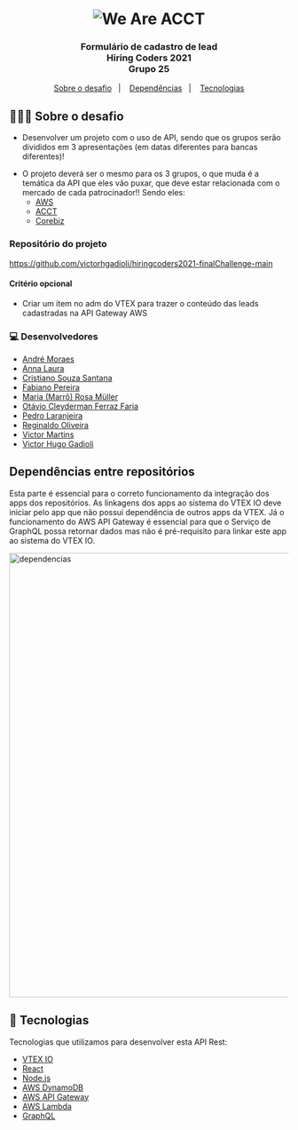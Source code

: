 <h1 align="center">
<img src="https://media-exp1.licdn.com/dms/image/C4D1BAQHfQr7OKzw3qw/company-background_10000/0/1625601466872?e=2159024400&v=beta&t=FhYCbZr68ojz3lfyYUPV-M4lziID87ji6A-oat_okZ4" title="We Are ACCT" />
</h1>

<h3 align="center">
  Formulário de cadastro de lead <br> Hiring Coders 2021 <br>  Grupo 25
</h3>

<p align="center">
  <a href="#-sobre-o-desafio">Sobre o desafio</a>&nbsp;&nbsp;&nbsp;|&nbsp;&nbsp;&nbsp;
  <a href="#dependências-entre-repositórios">Dependências</a>&nbsp;&nbsp;&nbsp;|&nbsp;&nbsp;&nbsp;
  <a href="#-tecnologias">Tecnologias</a>
</p>

## 👨🏻‍💻 Sobre o desafio

- <p>Desenvolver um projeto com o uso de API, sendo que os grupos serão divididos em 3 apresentações (em datas diferentes para bancas diferentes)!
- O projeto deverá ser o mesmo para os 3 grupos, o que muda é a temática da API que eles vão puxar, que deve estar relacionada com o mercado de cada patrocinador!! Sendo eles:
  - [AWS](https://aws.amazon.com/pt/)</br>
  - [ACCT](https://acct.global)</br>
  - [Corebiz](https://www.corebiz.ag/pt/)
  </p>

### Repositório do projeto
https://github.com/victorhgadioli/hiringcoders2021-finalChallenge-main

#### Critério opcional
- Criar um item no adm do VTEX para trazer o conteúdo das leads cadastradas na API Gateway AWS

### 💻 Desenvolvedores
- [André Moraes](https://github.com/andreLTMoraes)
- [Anna Laura](https://github.com/alauraivani)
- [Cristiano Souza Santana](https://github.com/CristianoSantan)
- [Fabiano Pereira](https://github.com/ifabianoi)
- [Maria (Marrô) Rosa Müller ](https://github.com/Marro-Muller)
- [Otávio Cleyderman Ferraz Faria](https://github.com/OtavioCleyderman)
- [Pedro Laranjeira](https://github.com/pedroasso)
- [Reginaldo Oliveira](https://github.com/Reginaldo007oliveira)
- [Victor Martins](https://github.com/VictorFerreiraMartins)
- [Victor Hugo Gadioli](https://github.com/victorhgadioli)


## Dependências entre repositórios

Esta parte é essencial para o correto funcionamento da integração dos apps dos repositórios. As linkagens dos apps ao sistema do VTEX IO deve iniciar pelo app que não possui dependência de outros apps da VTEX. Já o funcionamento do AWS API Gateway é essencial para que o Serviço de GraphQL possa retornar dados mas não é pré-requisito para linkar este app ao sistema do VTEX IO.

<img alt="dependencias" width="800px" src="dependencias.jpg"></img>



## 🚀 Tecnologias

Tecnologias que utilizamos para desenvolver esta API Rest:

- [VTEX IO](https://vtex.io/)
- [React](https://pt-br.reactjs.org/)
- [Node.js](https://nodejs.org/en/)
- [AWS DynamoDB](https://aws.amazon.com/pt/dynamodb/)
- [AWS API Gateway](https://aws.amazon.com/pt/api-gateway/)
- [AWS Lambda](https://aws.amazon.com/pt/lambda/)
- [GraphQL](https://graphql.org/)
